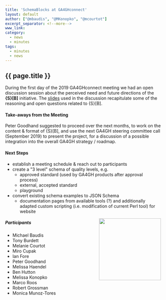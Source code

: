 ```yaml
---
title: 'SchemaBlocks at GA4GHconnect'
layout: default
author: ["@mbaudis", "@MKonopko", "@mcourtot"]
excerpt_separator: <!--more-->
www_link: 
category:
  - news
  - minutes
tags:
  - minutes
  - news
---
```


## {{ page.title }}

During the first day of the 2019 GA4GHconnect meeting we had an open discussion session about the perceived need and future directions of the __{S}[B]__ initiative. The [slides](/assets/pdf/2019-04-29___Courtot-and-Baudis__SB-discussion__slides.pdf) used in the discussion recapitulate some of the reasoning and open questions related to {S}[B].

<!--more-->

#### Take-aways from the Meeting

Peter Goodhand suggested to proceed over the next months, to work on the content & format of {S}[B], and use the next GA4GH steering committee call (September 2019) to present the project, for a discussion of a possible integration into the overall GA4GH strategy / roadmap.

#### Next Steps

* establish a meeting schedule & reach out to participants
* create a "3 level" schema of quality levels, e.g.
    - approved standard (used by GA4GH products after approval process)
    - external, accepted standard
    - playground
* convert existing schema examples to JSON Schema
    - documentation pages from available tools (?) and additionally adapted custom scripting (i.e. modification of current Perl tool) for website

<img src="/assets/img/2019-04-29-sb-flipchart.jpg" style="float: right;" width="200" alt="" />

##### Participants

* Michael Baudis
* Tony Burdett
* Melanie Courtot
* Miro Cupak
* Ian Fore
* Peter Goodhand
* Melissa Haendel
* Ben Hutton
* Melissa Konopko
* Marco Roos
* Robert Grossman
* Monica Munoz-Tores

